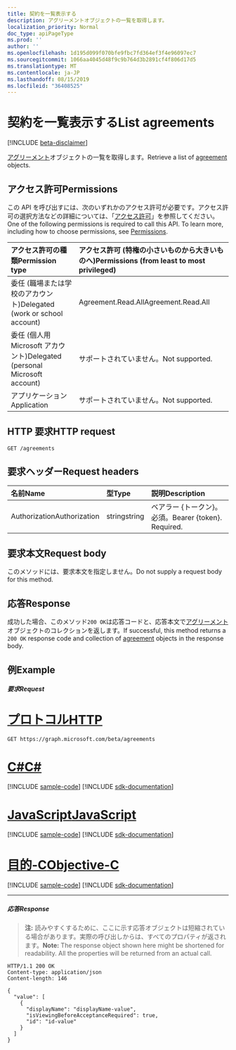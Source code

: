 ```yaml
---
title: 契約を一覧表示する
description: アグリーメントオブジェクトの一覧を取得します。
localization_priority: Normal
doc_type: apiPageType
ms.prod: ''
author: ''
ms.openlocfilehash: 1d195d099f070bfe9fbc7fd364ef3f4e96097ec7
ms.sourcegitcommit: 1066aa4045d48f9c9b764d3b2891cf4f806d17d5
ms.translationtype: MT
ms.contentlocale: ja-JP
ms.lasthandoff: 08/15/2019
ms.locfileid: "36408525"
---
```

# <a name="list-agreements"></a><span data-ttu-id="4a1b0-103">契約を一覧表示する</span><span class="sxs-lookup"><span data-stu-id="4a1b0-103">List agreements</span></span>

[!INCLUDE [beta-disclaimer](../../includes/beta-disclaimer.md)]

<span data-ttu-id="4a1b0-104">[アグリーメント](../resources/agreement.md)オブジェクトの一覧を取得します。</span><span class="sxs-lookup"><span data-stu-id="4a1b0-104">Retrieve a list of [agreement](../resources/agreement.md) objects.</span></span>
## <a name="permissions"></a><span data-ttu-id="4a1b0-105">アクセス許可</span><span class="sxs-lookup"><span data-stu-id="4a1b0-105">Permissions</span></span>
<span data-ttu-id="4a1b0-p101">この API を呼び出すには、次のいずれかのアクセス許可が必要です。アクセス許可の選択方法などの詳細については、「[アクセス許可](/graph/permissions-reference)」を参照してください。</span><span class="sxs-lookup"><span data-stu-id="4a1b0-p101">One of the following permissions is required to call this API. To learn more, including how to choose permissions, see [Permissions](/graph/permissions-reference).</span></span>

|<span data-ttu-id="4a1b0-108">アクセス許可の種類</span><span class="sxs-lookup"><span data-stu-id="4a1b0-108">Permission type</span></span>                        | <span data-ttu-id="4a1b0-109">アクセス許可 (特権の小さいものから大きいものへ)</span><span class="sxs-lookup"><span data-stu-id="4a1b0-109">Permissions (from least to most privileged)</span></span>              |
|:--------------------------------------|:---------------------------------------------------------|
|<span data-ttu-id="4a1b0-110">委任 (職場または学校のアカウント)</span><span class="sxs-lookup"><span data-stu-id="4a1b0-110">Delegated (work or school account)</span></span>     | <span data-ttu-id="4a1b0-111">Agreement.Read.All</span><span class="sxs-lookup"><span data-stu-id="4a1b0-111">Agreement.Read.All</span></span> |
|<span data-ttu-id="4a1b0-112">委任 (個人用 Microsoft アカウント)</span><span class="sxs-lookup"><span data-stu-id="4a1b0-112">Delegated (personal Microsoft account)</span></span> | <span data-ttu-id="4a1b0-113">サポートされていません。</span><span class="sxs-lookup"><span data-stu-id="4a1b0-113">Not supported.</span></span> |
|<span data-ttu-id="4a1b0-114">アプリケーション</span><span class="sxs-lookup"><span data-stu-id="4a1b0-114">Application</span></span>                            | <span data-ttu-id="4a1b0-115">サポートされていません。</span><span class="sxs-lookup"><span data-stu-id="4a1b0-115">Not supported.</span></span> |

## <a name="http-request"></a><span data-ttu-id="4a1b0-116">HTTP 要求</span><span class="sxs-lookup"><span data-stu-id="4a1b0-116">HTTP request</span></span>
<!-- { "blockType": "ignored" } -->
```http
GET /agreements
```
<!--
## Optional query parameters
This method supports the [OData Query Parameters](https://developer.microsoft.com/graph/docs/concepts/query_parameters) to help customize the response.
-->

## <a name="request-headers"></a><span data-ttu-id="4a1b0-117">要求ヘッダー</span><span class="sxs-lookup"><span data-stu-id="4a1b0-117">Request headers</span></span>
| <span data-ttu-id="4a1b0-118">名前</span><span class="sxs-lookup"><span data-stu-id="4a1b0-118">Name</span></span>         | <span data-ttu-id="4a1b0-119">型</span><span class="sxs-lookup"><span data-stu-id="4a1b0-119">Type</span></span>        | <span data-ttu-id="4a1b0-120">説明</span><span class="sxs-lookup"><span data-stu-id="4a1b0-120">Description</span></span> |
|:-------------|:------------|:------------|
| <span data-ttu-id="4a1b0-121">Authorization</span><span class="sxs-lookup"><span data-stu-id="4a1b0-121">Authorization</span></span> | <span data-ttu-id="4a1b0-122">string</span><span class="sxs-lookup"><span data-stu-id="4a1b0-122">string</span></span> | <span data-ttu-id="4a1b0-p102">ベアラー \{トークン\}。必須。</span><span class="sxs-lookup"><span data-stu-id="4a1b0-p102">Bearer \{token\}. Required.</span></span> |

## <a name="request-body"></a><span data-ttu-id="4a1b0-125">要求本文</span><span class="sxs-lookup"><span data-stu-id="4a1b0-125">Request body</span></span>
<span data-ttu-id="4a1b0-126">このメソッドには、要求本文を指定しません。</span><span class="sxs-lookup"><span data-stu-id="4a1b0-126">Do not supply a request body for this method.</span></span>
## <a name="response"></a><span data-ttu-id="4a1b0-127">応答</span><span class="sxs-lookup"><span data-stu-id="4a1b0-127">Response</span></span>
<span data-ttu-id="4a1b0-128">成功した場合、このメソッド`200 OK`は応答コードと、応答本文で[アグリーメント](../resources/agreement.md)オブジェクトのコレクションを返します。</span><span class="sxs-lookup"><span data-stu-id="4a1b0-128">If successful, this method returns a `200 OK` response code and collection of [agreement](../resources/agreement.md) objects in the response body.</span></span>
## <a name="example"></a><span data-ttu-id="4a1b0-129">例</span><span class="sxs-lookup"><span data-stu-id="4a1b0-129">Example</span></span>
##### <a name="request"></a><span data-ttu-id="4a1b0-130">要求</span><span class="sxs-lookup"><span data-stu-id="4a1b0-130">Request</span></span>

# <a name="httptabhttp"></a>[<span data-ttu-id="4a1b0-131">プロトコル</span><span class="sxs-lookup"><span data-stu-id="4a1b0-131">HTTP</span></span>](#tab/http)
<!-- {
  "blockType": "request",
  "name": "get_agreements"
}-->
```http
GET https://graph.microsoft.com/beta/agreements
```
# <a name="ctabcsharp"></a>[<span data-ttu-id="4a1b0-132">C#</span><span class="sxs-lookup"><span data-stu-id="4a1b0-132">C#</span></span>](#tab/csharp)
[!INCLUDE [sample-code](../includes/snippets/csharp/get-agreements-csharp-snippets.md)]
[!INCLUDE [sdk-documentation](../includes/snippets/snippets-sdk-documentation-link.md)]

# <a name="javascripttabjavascript"></a>[<span data-ttu-id="4a1b0-133">JavaScript</span><span class="sxs-lookup"><span data-stu-id="4a1b0-133">JavaScript</span></span>](#tab/javascript)
[!INCLUDE [sample-code](../includes/snippets/javascript/get-agreements-javascript-snippets.md)]
[!INCLUDE [sdk-documentation](../includes/snippets/snippets-sdk-documentation-link.md)]

# <a name="objective-ctabobjc"></a>[<span data-ttu-id="4a1b0-134">目的-C</span><span class="sxs-lookup"><span data-stu-id="4a1b0-134">Objective-C</span></span>](#tab/objc)
[!INCLUDE [sample-code](../includes/snippets/objc/get-agreements-objc-snippets.md)]
[!INCLUDE [sdk-documentation](../includes/snippets/snippets-sdk-documentation-link.md)]

---

##### <a name="response"></a><span data-ttu-id="4a1b0-135">応答</span><span class="sxs-lookup"><span data-stu-id="4a1b0-135">Response</span></span>
><span data-ttu-id="4a1b0-p103">**注:** 読みやすくするために、ここに示す応答オブジェクトは短縮されている場合があります。実際の呼び出しからは、すべてのプロパティが返されます。</span><span class="sxs-lookup"><span data-stu-id="4a1b0-p103">**Note:** The response object shown here might be shortened for readability. All the properties will be returned from an actual call.</span></span>
<!-- {
  "blockType": "response",
  "truncated": true,
  "@odata.type": "microsoft.graph.agreement",
  "isCollection": true
} -->
```http
HTTP/1.1 200 OK
Content-type: application/json
Content-length: 146

{
  "value": [
    {
      "displayName": "displayName-value",
      "isViewingBeforeAcceptanceRequired": true,
      "id": "id-value"
    }
  ]
}
```

<!-- uuid: 8fcb5dbc-d5aa-4681-8e31-b001d5168d79
2015-10-25 14:57:30 UTC -->
<!--
{
  "type": "#page.annotation",
  "description": "List agreements",
  "keywords": "",
  "section": "documentation",
  "tocPath": "",
  "suppressions": [
  ]
}
-->
